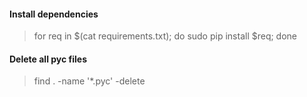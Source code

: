 #### Install dependencies

> for req in $(cat requirements.txt); do sudo pip install $req; done

#### Delete all pyc files

> find . -name '*.pyc' -delete
